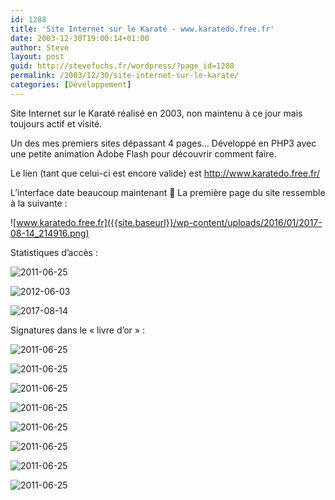 ```yaml
---
id: 1288
title: 'Site Internet sur le Karaté - www.karatedo.free.fr'
date: 2003-12-30T19:00:14+01:00
author: Steve
layout: post
guid: http://stevefuchs.fr/wordpress/?page_id=1288
permalink: /2003/12/30/site-internet-sur-le-karate/
categories: [Développement]
---
```

Site Internet sur le Karaté réalisé en 2003, non maintenu à ce jour mais toujours actif et visité.

Un des mes premiers sites dépassant 4 pages&#8230; Développé en PHP3 avec une petite animation Adobe Flash pour découvrir comment faire.

Le lien (tant que celui-ci est encore valide) est <a class="external free" href="http://www.karatedo.free.fr/" rel="nofollow">http://www.karatedo.free.fr/</a>

L&rsquo;interface date beaucoup maintenant 🙂 La première page du site ressemble à la suivante :

![www.karatedo.free.fr]({{site.baseurl}}/wp-content/uploads/2016/01/2017-08-14_214916.png)

Statistiques d&rsquo;accès :

![2011-06-25]({{site.baseurl}}/wp-content/uploads/2016/01/2011-06-25.png)

![2012-06-03]({{site.baseurl}}/wp-content/uploads/2016/01/2012-06-03.png)

![2017-08-14]({{site.baseurl}}/wp-content/uploads/2016/01/2017-08-14_221802.png)

Signatures dans le « livre d&rsquo;or » :

![2011-06-25]({{site.baseurl}}/wp-content/uploads/2016/01/2017-08-14_220848.png)

![2011-06-25]({{site.baseurl}}/wp-content/uploads/2016/01/2017-08-14_220858.png)

![2011-06-25]({{site.baseurl}}/wp-content/uploads/2016/01/2017-08-14_220909.png)

![2011-06-25]({{site.baseurl}}/wp-content/uploads/2016/01/2017-08-14_220933.png)

![2011-06-25]({{site.baseurl}}/wp-content/uploads/2016/01/2017-08-14_220946.png)

![2011-06-25]({{site.baseurl}}/wp-content/uploads/2016/01/2017-08-14_220955.png)

![2011-06-25]({{site.baseurl}}/wp-content/uploads/2016/01/2017-08-14_221004.png)

![2011-06-25]({{site.baseurl}}/wp-content/uploads/2016/01/2017-08-14_221013.png)